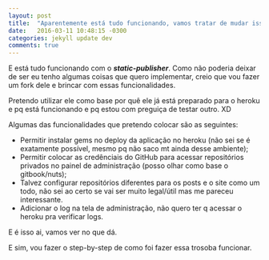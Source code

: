 ```yaml
---
layout: post
title:  "Aparentemente está tudo funcionando, vamos tratar de mudar isso."
date:   2016-03-11 10:48:15 -0300
categories: jekyll update dev
comments: true
---
```

E está tudo funcionando com o ***static-publisher***.
Como não poderia deixar de ser eu tenho algumas coisas que quero implementar, creio que vou fazer um fork dele e brincar com essas funcionalidades.

Pretendo utilizar ele como base por quê ele já está preparado para o heroku e pq está funcionando e pq estou com preguiça de testar outro. XD

Algumas das funcionalidades que pretendo colocar são as seguintes:

 - Permitir instalar gems no deploy da aplicação no heroku (não sei se é exatamente possível, mesmo pq não saco mt ainda desse ambiente);
 - Permitir colocar as credênciais do GitHub para acessar repositórios privados no painel de administração (posso olhar como base o gitbook/nuts);
 - Talvez configurar repositórios diferentes para os posts e o site como um todo, não sei ao certo se vai ser muito legal/útil mas me pareceu interessante.
 - Adicionar o log na tela de administração, não quero ter q acessar o heroku pra verificar logs.

E é isso ai, vamos ver no que dá.

E sim, vou fazer o step-by-step de como foi fazer essa trosoba funcionar.